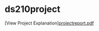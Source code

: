 # ds210project
[View Project Explanation][projectreport.pdf](https://github.com/user-attachments/files/20016510/projectreport.pdf)



